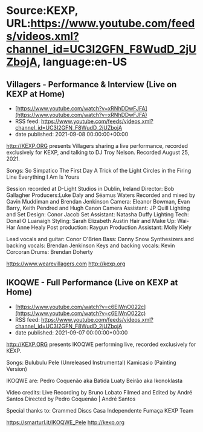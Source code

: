 # Source:KEXP, URL:https://www.youtube.com/feeds/videos.xml?channel_id=UC3I2GFN_F8WudD_2jUZbojA, language:en-US

## Villagers - Performance & Interview (Live on KEXP at Home)
 - [https://www.youtube.com/watch?v=xRNhDDwFJFA](https://www.youtube.com/watch?v=xRNhDDwFJFA)
 - RSS feed: https://www.youtube.com/feeds/videos.xml?channel_id=UC3I2GFN_F8WudD_2jUZbojA
 - date published: 2021-09-08 00:00:00+00:00

http://KEXP.ORG presents Villagers sharing a live performance, recorded exclusively for KEXP, and talking to DJ Troy Nelson. Recorded August 25, 2021.

Songs:
So Simpatico
The First Day
A Trick of the Light
Circles in the Firing Line
Everything I Am Is Yours

Session recorded at D-Light Studios in Dublin, Ireland
Director: Bob Gallagher
Producers:Luke Daly and Séamus Waters
Recorded and mixed by Gavin Muddiman and Brendan Jenkinson
Camera: Eleanor Bowman, Evan Barry, Keith Pendred and Hugh Canon
Camera Assistant: JP Quill
Lighting and Set Design: Conor Jacob
Set Assistant: Natasha Duffy
Lighting Tech: Donal O Luanaigh
Styling: Sarah Elizabeth Austin
Hair and Make Up: Wai-Har Anne Healy
Post production: Raygun
Production Assistant: Molly Kiely

Lead vocals and guitar: Conor O'Brien
Bass: Danny Snow
Synthesizers and backing vocals: Brendan Jenkinson
Keys and backing vocals: Kevin Corcoran
Drums: Brendan Doherty

https://www.wearevillagers.com
http://kexp.org

## IKOQWE - Full Performance (Live on KEXP at Home)
 - [https://www.youtube.com/watch?v=c6EIWnO022c](https://www.youtube.com/watch?v=c6EIWnO022c)
 - RSS feed: https://www.youtube.com/feeds/videos.xml?channel_id=UC3I2GFN_F8WudD_2jUZbojA
 - date published: 2021-09-07 00:00:00+00:00

http://KEXP.ORG presents IKOQWE performing live, recorded exclusively for KEXP.

Songs:
Bulubulu 
Pele
(Unreleased Instrumental)
Kamicasio (Painting Version)

IKOQWE are: 
Pedro Coquenão aka  Batida
Luaty Beirão aka Ikonoklasta 

Video credits:
Live Recording by Bruno Lobato
Filmed and Edited by André Santos
Directed by Pedro Coquenão | André Santos

Special thanks to:
Crammed Discs
Casa Independente
Fumaça
KEXP Team

https://smarturl.it/IKOQWE_Pele
http://kexp.org

